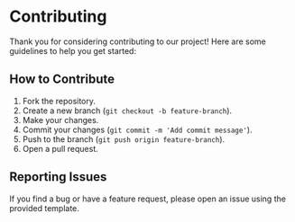 # Contributing

Thank you for considering contributing to our project! Here are some guidelines to help you get started:

## How to Contribute
1. Fork the repository.
2. Create a new branch (`git checkout -b feature-branch`).
3. Make your changes.
4. Commit your changes (`git commit -m 'Add commit message'`).
5. Push to the branch (`git push origin feature-branch`).
6. Open a pull request.

## Reporting Issues
If you find a bug or have a feature request, please open an issue using the provided template.
